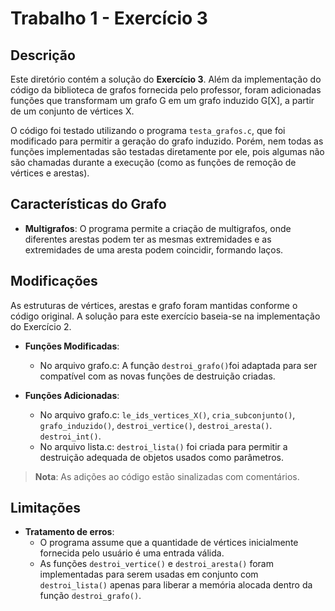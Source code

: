 # Trabalho 1 - Exercício 3

## Descrição

Este diretório contém a solução do **Exercício 3**. Além da implementação do código da biblioteca de grafos fornecida pelo professor, foram adicionadas funções que transformam um grafo G em um grafo induzido G[X], a partir de um conjunto de vértices X.

O código foi testado utilizando o programa `testa_grafos.c`, que foi modificado para permitir a geração do grafo induzido. Porém, nem todas as funções implementadas são testadas diretamente por ele, pois algumas não são chamadas durante a execução (como as funções de remoção de vértices e arestas).

## Características do Grafo

- **Multigrafos**: O programa permite a criação de multigrafos, onde diferentes arestas podem ter as mesmas extremidades e as extremidades de uma aresta podem coincidir, formando laços.

## Modificações

As estruturas de vértices, arestas e grafo foram mantidas conforme o código original. A solução para este exercício baseia-se na implementação do Exercício 2.

- **Funções Modificadas**:

  - No arquivo grafo.c: A função `destroi_grafo()`foi adaptada para ser compatível com as novas funções de destruição criadas.

- **Funções Adicionadas**:
  - No arquivo grafo.c: `le_ids_vertices_X()`, `cria_subconjunto()`, `grafo_induzido()`, `destroi_vertice()`, `destroi_aresta()`. `destroi_int()`.
  - No arquivo lista.c: `destroi_lista()` foi criada para permitir a destruição adequada de objetos usados como parâmetros.

> **Nota**: As adições ao código estão sinalizadas com comentários.

## Limitações

- **Tratamento de erros**:
  - O programa assume que a quantidade de vértices inicialmente fornecida pelo usuário é uma entrada válida.
  - As funções `destroi_vertice()` e `destroi_aresta()` foram implementadas para serem usadas em conjunto com `destroi_lista()` apenas para liberar a memória alocada dentro da função `destroi_grafo()`.
